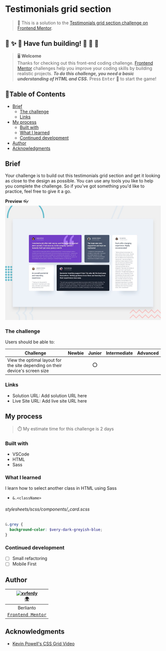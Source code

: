 # Testimonials grid section

> 🔖 This is a solution to the [Testimonials grid section challenge on Frontend Mentor](https://www.frontendmentor.io/challenges/testimonials-grid-section-Nnw6J7Un7).

## 🌈 ✨ 🎉 Have fun building! 🚀 🎊 🎈
> 🖥️ **Welcome** <br>
> Thanks for checking out this front-end coding challenge.
[Frontend Mentor](https://www.frontendmentor.io) challenges help you improve your coding skills by building realistic projects.
***To do this challenge, you need a basic understanding of HTML and CSS.*** Press <kbd>Enter</kbd> 🚀 to start the game!

## 📍Table of Contents
- [Brief](#brief)
	- [The challenge](#the-challenge)
	- [Links](#links)
- [My process](#my-process)
	- [Built with](#built-with)
	- [What I learned](#what-i-learned)
	- [Continued development](#continued-development)
- [Author](#author)
- [Acknowledgments](#acknowledgments)

## Brief
Your challenge is to build out this testimonials grid section and get it looking as close to the design as possible. You can use any tools you like to help you complete the challenge. So if you've got something you'd like to practice, feel free to give it a go. 

**Preview** :eyeglasses:
![Design preview for the Testimonials grid section coding challenge](./design/desktop-preview.jpg)

### The challenge
Users should be able to:

| Challenge | Newbie | Junior | Intermediate | Advanced |
| --- | :---: | :---: | :---: | :---: |
| View the optimal layout for the site depending on their device's screen size |  | ⭕ |  |  |


### Links
- Solution URL: Add solution URL here
- Live Site URL: Add live site URL here

## My process
> ⏱️ My estimate time for this challenge is 2 days
### Built with
- VSCode
- HTML
- Sass

### What I learned
I learn how to select another class in HTML using Sass
- `&.<className>`
###### stylesheets/scss/components/_card.scss
```scss
&.grey {
  background-color: $very-dark-greyish-blue;
}
```

### Continued development
- [ ] Small refactoring
- [ ] Mobile First

## Author
| [<img src="https://avatars.githubusercontent.com/u/47988956?v=4" alt="xvferdy" width="100px"/>](https://github.com/xvferdy) </br> [🌍](https://berlianto.netlify.app/) |
|:---:| 
| Berlianto | 
| [<samp>Frontend Mentor<samp>](https://www.frontendmentor.io/profile/xvferdy) | 

## Acknowledgments
- [Kevin Powell's CSS Grid Video](https://www.youtube.com/watch?v=rg7Fvvl3taU "Kevin Powell Youtube")

